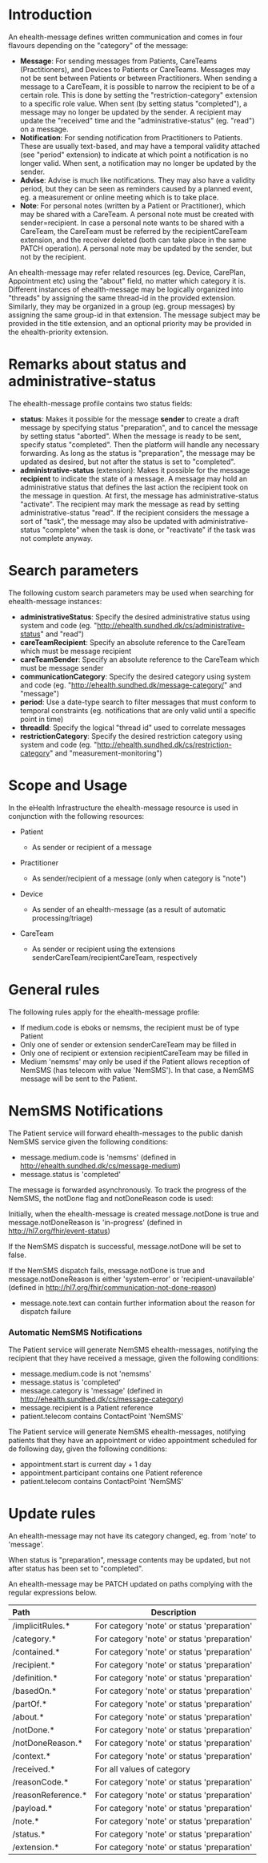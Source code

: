 # Introduction

An ehealth-message defines written communication and
comes in four flavours depending on the "category" of the message:

- __Message__: For sending messages from Patients, CareTeams (Practitioners), and Devices to Patients or CareTeams. 
  Messages may not be sent between Patients or between Practitioners. When sending a message to a CareTeam, it is 
  possible to narrow the recipient to be of a certain role. This is done by setting the "restriction-category" 
  extension to a specific role value.
  When sent (by setting status "completed"), a message may no longer be updated by the sender. 
  A recipient may update the "received" time and the "administrative-status" (eg. "read") on a message.
- __Notification__: For sending notification from Practitioners to Patients. These are usually text-based, and may
  have a temporal validity attached (see "period" extension) to indicate at which point a 
  notification is no longer valid. When sent, a notification may no longer be updated by the sender.
- __Advise__: Advise is much like notifications. They may also have a validity period, but they can be seen as 
  reminders caused by a planned event, eg. a measurement or online meeting which is to take place.
- __Note__: For personal notes (written by a Patient or Practitioner), which may be shared with a CareTeam. A personal
  note must be created with sender=recipient. In case a personal note wants to be shared with a CareTeam, the CareTeam
  must be referred by the recipientCareTeam extension, and the receiver deleted (both can take place in the same
  PATCH operation). A personal note may be updated by the sender, but not by the recipient.

An ehealth-message may refer related resources (eg. Device, CarePlan, Appointment etc) using the "about" field, no 
matter which category it is. Different instances of ehealth-message may be logically organized into "threads" by
assigning the same thread-id in the provided extension. Similarly, they may be organized in a group (eg. group messages)
by assigning the same group-id in that extension. The message subject may be provided in the title extension, and
an optional priority may be provided in the ehealth-priority extension.

# Remarks about status and administrative-status

The ehealth-message profile contains two status fields:

- __status__: Makes it possible for the message __sender__ to create a draft message by specifying status "preparation", 
              and to cancel the message by setting status "aborted". When the message is ready to be sent, specify status 
              "completed". Then the platform will handle any necessary forwarding. As long as the status is "preparation",
              the message may be updated as desired, but not after the status is set to "completed".
- __administrative-status__ (extension): Makes it possible for the message __recipient__ to indicate the state of a message. 
              A message may hold an administrative status that defines the last action the recipient took on the message
              in question. At first, the message has administrative-status "activate". The recipient may mark the message as
              read by setting administrative-status "read". If the recipient considers the message a sort of "task", the
              message may also be updated with administrative-status "complete" when the task is done, or "reactivate" if
              the task was not complete anyway.

# Search parameters

The following custom search parameters may be used when searching for ehealth-message instances:
- __administrativeStatus__: Specify the desired administrative status using system and code (eg. "http://ehealth.sundhed.dk/cs/administrative-status" and "read")
- __careTeamRecipient__: Specify an absolute reference to the CareTeam which must be message recipient
- __careTeamSender__: Specify an absolute reference to the CareTeam which must be message sender
- __communicationCategory__: Specify the desired category using system and code (eg. "http://ehealth.sundhed.dk/message-category/" and "message")
- __period__: Use a date-type search to filter messages that must conform to temporal constraints (eg. notifications that are only valid until a specific point in time)
- __threadId__: Specify the logical "thread id" used to correlate messages
- __restrictionCategory__: Specify the desired restriction category using system and code (eg. "http://ehealth.sundhed.dk/cs/restriction-category" and "measurement-monitoring")

# Scope and Usage
In the eHealth Infrastructure the ehealth-message resource is used in conjunction with the following resources:

- Patient
  - As sender or recipient of a message

- Practitioner
  - As sender/recipient of a message (only when category is "note")

- Device
  - As sender of an ehealth-message (as a result of automatic processing/triage)
  
- CareTeam
  - As sender or recipient using the extensions senderCareTeam/recipientCareTeam, respectively
  
# General rules

The following rules apply for the ehealth-message profile:

* If medium.code is eboks or nemsms, the recipient must be of type Patient
* Only one of sender or extension senderCareTeam may be filled in
* Only one of recipient or extension recipientCareTeam may be filled in
* Medium 'nemsms' may only be used if the Patient allows reception of NemSMS (has telecom with value 'NemSMS'). In that case, a NemSMS message will be sent to the Patient.

# NemSMS Notifications

The Patient service will forward ehealth-messages to the public danish NemSMS service given the following conditions:

* message.medium.code is 'nemsms' (defined in  http://ehealth.sundhed.dk/cs/message-medium)
* message.status is 'completed'

The message is forwarded asynchronously. To track the progress of the NemSMS, the notDone flag and notDoneReason code is used:

Initially, when the ehealth-message is created message.notDone is true and message.notDoneReason is 'in-progress' (defined in http://hl7.org/fhir/event-status)

If the NemSMS dispatch is successful, message.notDone will be set to false.

If the NemSMS dispatch fails, message.notDone is true and message.notDoneReason is either 'system-error' or 'recipient-unavailable' (defined in http://hl7.org/fhir/communication-not-done-reason)
* message.note.text can contain further information about the reason for dispatch failure

### Automatic NemSMS Notifications
The Patient service will generate NemSMS ehealth-messages, notifying the recipient that they have received a message, given the following conditions:

* message.medium.code is not 'nemsms'
* message.status is 'completed'
* message.category is 'message' (defined in http://ehealth.sundhed.dk/cs/message-category)
* message.recipient is a Patient reference
* patient.telecom contains ContactPoint 'NemSMS'

The Patient service will generate NemSMS ehealth-messages, notifying patients that they have an appointment or video appointment scheduled for de following day, given the following conditions:

* appointment.start is current day + 1 day
* appointment.participant contains one Patient reference
* patient.telecom contains ContactPoint 'NemSMS'

# Update rules

An ehealth-message may not have its category changed, eg. from 'note' to 'message'.

When status is "preparation", message contents may be updated, but not after status has been set to "completed".

An ehealth-message may be PATCH updated on paths complying with the regular expressions below.

__Path__ | __Description__ 
:--- | ---
/implicitRules.* | For category 'note' or status 'preparation'
/category.* | For category 'note' or status 'preparation'
/contained.* | For category 'note' or status 'preparation'
/recipient.* | For category 'note' or status 'preparation'
/definition.* | For category 'note' or status 'preparation'
/basedOn.* | For category 'note' or status 'preparation'
/partOf.* | For category 'note' or status 'preparation'
/about.* | For category 'note' or status 'preparation'
/notDone.* | For category 'note' or status 'preparation'
/notDoneReason.* | For category 'note' or status 'preparation'
/context.* | For category 'note' or status 'preparation'
/received.* | For all values of category
/reasonCode.* | For category 'note' or status 'preparation'
/reasonReference.* | For category 'note' or status 'preparation'
/payload.* | For category 'note' or status 'preparation'
/note.* | For category 'note' or status 'preparation'
/status.* | For category 'note' or status 'preparation'
/extension.* | For category 'note' or status 'preparation'

